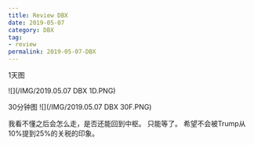 ```yaml
---
title: Review DBX
date: 2019-05-07
category: DBX
tag:
- review
permalink: 2019-05-07-DBX
---
```

1天图

![](/IMG/2019.05.07 DBX 1D.PNG)

30分钟图
![](/IMG/2019.05.07 DBX 30F.PNG)

我看不懂之后会怎么走，是否还能回到中枢。 只能等了。 希望不会被Trump从10%提到25%的关税的印象。
